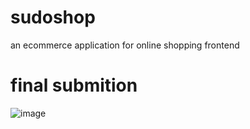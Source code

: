 # sudoshop

an ecommerce application for online shopping frontend

# final submition


![image](https://user-images.githubusercontent.com/62400099/164299824-b799c75c-799e-475a-bfb4-7a8b5ebd85f8.png)
